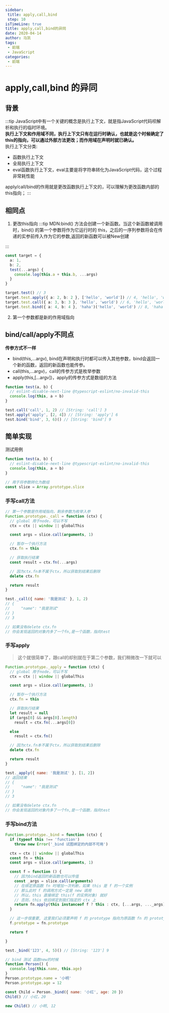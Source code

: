 ```yaml
---
sidebar:
 title: apply,call,bind
 step: 10
isTimeLine: true
title: apply,call,bind的异同
date: 2020-04-14
author: 马凯
tags:
 - 前端
 - JavaScript
categories:
 - 前端
---
```

# apply,call,bind 的异同

## 背景
:::tip
JavaScript中有一个关键的概念是执行上下文，就是指JavaScript代码呗解析和执行的临时环境。<br/>
**执行上下文和作用域不同，执行上下文只有在运行时确认，也就是这个时候确定了this的指向，可以通过外部方法更改；而作用域在声明时就已确认。**<br/>
执行上下文分类:<br/>
* 函数执行上下文
* 全局执行上下文
* eval函数执行上下文，eval主要是将字符串转化为JavaScript代码，这个过程非常耗性能

apply/call/bind的作用就是更改函数执行上下文的，可以理解为更改函数内部的this指向；
:::

## 相同点
1. 更改this指向
:::tip
MDN:bind() 方法会创建一个新函数。当这个新函数被调用时，bind() 的第一个参数将作为它运行时的 this，之后的一序列参数将会在传递的实参前传入作为它的参数,返回的新函数可以被New创建

:::

```ts
const target = {
  a: 1,
  b: 2,
  test(...args) {
    console.log(this.a + this.b, ...args)
  }
}

target.test() // 3
target.test.apply({ a: 2, b: 2 }, ['hello', 'world']) // 4, 'hello', 'world'
target.test.call({ a: 3, b: 3 }, 'hello', 'world') // 6, 'hello', 'world'
target.test.bind({ a: 4, b: 4 }, 'haha')('hello', 'world') // 8, 'haha' 'hello', 'world'
```

2. 第一个参数都是新的作用域指向
## bind/call/apply不同点

**传参方式不一样**
* bind(this,...argv), bind在声明和执行时都可以传入其他参数，bind会返回一个新的函数，返回的新函数也能传参。
* call(this,...argv)，call的传参方式是枚举参数
* apply(this,[...argv])，apply的传参方式是数组的方法

```js
function test(a, b) {
  // eslint-disable-next-line @typescript-eslint/no-invalid-this
  console.log(this, a + b)
}

test.call('call', 1, 2) // [String: 'call'] 3
test.apply('apply', [2, 4]) // [String: 'apply'] 6
test.bind('bind', 3, 6)() // [String: 'bind'] 9
```

## 简单实现
测试用例
```js
function test(a, b) {
  // eslint-disable-next-line @typescript-eslint/no-invalid-this
  console.log(this, a + b)
}

// 用于将参数转化为数组
const slice = Array.prototype.slice
```
### 手写call方法
```js
// 第一个参数是作用域指向，剩余参数为枚举入参
Function.prototype._call = function (ctx) {
  // global 用于node，可以不写
  ctx = ctx || window || globalThis

  const args = slice.call(arguments, 1)

  // 暂存一个执行方法
  ctx.fn = this

  // 获取执行结果
  const result = ctx.fn(...args)

  // 因为ctx.fn本不属于ctx，所以获取到结果后删除
  delete ctx.fn

  return result
}

test._call({ name: '我是测试' }, 1, 2)
// {
//     "name": "我是测试"
// }
// 3

// 如果没有delete ctx.fn
// 你会发现返回的对象内多了一个fn,是一个函数，指向test
```
### 手写apply
> 这个就很简单了，跟call的却别就在于第二个参数，我们稍微改一下就可以
```js
Function.prototype._apply = function (ctx) {
  // global 用于node，可以不写
  ctx = ctx || window || globalThis

  const args = slice.call(arguments, 1)

  // 暂存一个执行方法
  ctx.fn = this

  // 获取执行结果
  let result = null
  if (args[0] && args[0].length)
    result = ctx.fn(...args[0])

  else
    result = ctx.fn()

  // 因为ctx.fn本不属于ctx，所以获取到结果后删除
  delete ctx.fn

  return result
}

test._apply({ name: '我是测试' }, [1, 2])
// 返回结果
// {
//     "name": "我是测试"
// }
// 3

// 如果没有delete ctx.fn
// 你会发现返回的对象内多了一个fn,是一个函数，指向test
```
### 手写bind方法
```js
Function.prototype._bind = function (ctx) {
  if (typeof this !== 'function')
    throw new Error('_bind 试图绑定的内部不可用')

  ctx = ctx || window || globalThis
  const fn = this
  const args = slice.call(arguments, 1)

  const f = function () {
    // 因为bind返回的新函数也可以传值
    const _args = slice.call(arguments)
    // 在绑定原函数 fn 时增加一次判断，如果 this 是 f 的一个实例
    // 那么此时 f 的调用方式一定是 new 调用
    // 所以，this 直接绑定 this(f 的实例对象) 就好
    // 否则，this 依旧绑定到我们指定的 ctx 上
    return fn.apply(this instanceof f ? this : ctx, [...args, ..._args])
  }

  // 这一步很重要, 这里我们必须要声明 f 的 prototype 指向为原函数 fn 的 prototype
  f.prototype = fn.prototype

  return f

}

test._bind('123', 4, 5)() // [String: '123'] 9

// bind 测试 函数new的时候
function Person() {
  console.log(this.name, this.age)
}
Person.prototype.name = '小明'
Person.prototype.age = 12

const Child = Person._bind({ name: '小红', age: 20 })
Child() // 小红，20

new Child() // 小明, 12
```
